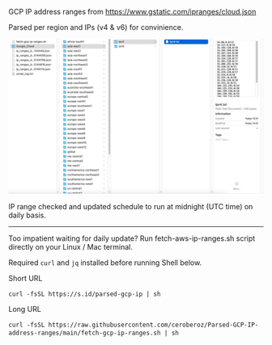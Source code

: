 GCP IP address ranges from https://www.gstatic.com/ipranges/cloud.json

Parsed per region and IPs (v4 & v6) for convinience.

![alt text](https://github.com/ceroberoz/Parsed-GCP-IP-address-ranges/blob/main/parsed-gcp-ip.jpeg?raw=true)

IP range checked and updated schedule to run at midnight (UTC time) on daily basis.

---

Too impatient waiting for daily update? Run fetch-aws-ip-ranges.sh script directly on your Linux / Mac terminal.

Required `curl` and `jq` installed before running Shell below.

Short URL
```
curl -fsSL https://s.id/parsed-gcp-ip | sh
```

Long URL
```
curl -fsSL https://raw.githubusercontent.com/ceroberoz/Parsed-GCP-IP-address-ranges/main/fetch-gcp-ip-ranges.sh | sh
```
